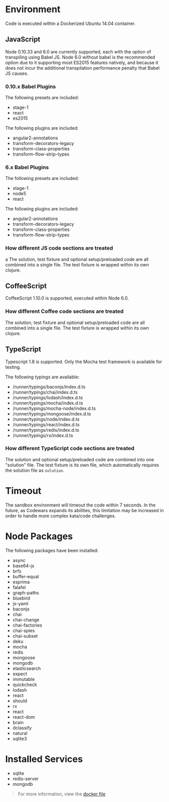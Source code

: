 # Environment

Code is executed within a Dockerized Ubuntu 14.04 container. 

## JavaScript

Node 0.10.33 and 6.0 are currently supported, each with the option of transpiling using Babel JS. Node 6.0 without babel is the recommended option due to it supporting most ES2015 features natively, and because it does not incur the additional transpilation performance penalty that Babel JS causes. 

### 0.10.x Babel Plugins

The following presets are included:
- stage-1
- react
- es2015

The following plugins are included:
- angular2-annotations
- transform-decorators-legacy
- transform-class-properties
- transform-flow-strip-types

### 6.x Babel Plugins

The following presets are included:
- stage-1
- node5
- react

The following plugins are included:
- angular2-annotations
- transform-decorators-legacy
- transform-class-properties
- transform-flow-strip-types

### How different JS code sections are treated
a
The solution, test fixture and optional setup/preloaded code are all combined into a single file. The test fixture is wrapped within its own clojure.

## CoffeeScript

CoffeeScript 1.10.0 is supported, executed within Node 6.0.

### How different Coffee code sections are treated

The solution, test fixture and optional setup/preloaded code are all combined into a single file. The test fixture is wrapped within its own clojure.

## TypeScript

Typescript 1.8 is supported. Only the Mocha test framework is available for testing.
 
The following typings are available:

- /runner/typings/baconjs/index.d.ts
- /runner/typings/chai/index.d.ts
- /runner/typings/lodash/index.d.ts
- /runner/typings/mocha/index.d.ts
- /runner/typings/mocha-node/index.d.ts
- /runner/typings/mongoose/index.d.ts
- /runner/typings/node/index.d.ts
- /runner/typings/react/index.d.ts
- /runner/typings/redis/index.d.ts
- /runner/typings/rx/index.d.ts

### How different TypeScript code sections are treated

The solution and optional setup/preloaded code are combined into one "solution" file. The test fixture is its own file, which automatically requires the solution file as `solution`. 

# Timeout

The sandbox environment will timeout the code within 7 seconds. In the future, as Codewars expands its abilities, this limitation may be increased in order to handle more complex kata/code challenges. 

# Node Packages

The following packages have been installed:

- async
- base64-js
- brfs
- buffer-equal
- esprima
- falafel
- graph-paths 
- bluebird
- js-yaml
- baconjs
- chai
- chai-change
- chai-factories
- chai-spies
- chai-subset
- deku
- mocha
- redis
- mongoose
- mongodb
- elasticsearch
- expect
- immutable
- quickcheck
- lodash
- react
- should
- rx
- react
- react-dom
- brain
- dclassify
- natural
- sqlite3

# Installed Services

- sqlite
- redis-server
- mongodb

> For more information, view the [docker file](https://github.com/Codewars/codewars-runner-cli/blob/master/docker/node.docker)
